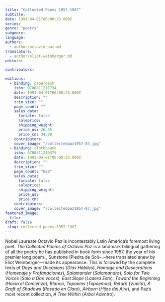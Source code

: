 ```yaml
---
title: "Collected Poems 1957-1987"
subtitle:
date: 1991-04-01T06:00:23.000Z
series:
genre: "poetry"
subgenre:
language:
authors:
  - author/octavio-paz.md
translators:
  - author/eliot-weinberger.md
editors:

contributors:

editions:
  - binding: paperback
    isbn: 9780811211734
    date: 1991-04-01T06:00:23.000Z
    description: ""
    trim_size: ""
    page_count: ""
    sales_data:
      forsale: false
      saleprice:
      shipping_weight:
      price_us: 26.95
      price_cn: 34.00
    contributors:
    cover_image: "/collectedpaz1957-87.jpg"
  - binding: clothbound
    isbn: 9780811210379
    date: 1991-04-01T06:00:23.000Z
    description: ""
    trim_size: ""
    page_count: "688"
    sales_data:
      forsale: false
      saleprice:
      shipping_weight:
      price_us:
      price_cn:
    contributors:
    cover_image: "/collectedpaz1957-87.jpg"
featured_image:
  file:
draft: false
_slug: collected-poems-1957-1987
---
```


Nobel Laureate Octavio Paz is incontestably Latin America’s foremost living poet. _The Collected Poems of Octavio Paz_ is a landmark bilingual gathering of all the poetry he has published in book form since 1957, the year of his premier long poem_, Sunstone (Piedra de Sol)–_–here translated anew by Eliot Weinberger––made its appearance. This is followed by the complete texts of _Days and Occasions_ (_Días Hábiles_), _Homage and Desecrations_ (_Homenaje y Profanaciones_), _Salamander_ (_Salamandra_), _Solo for Two Voices_ (_Solo a Dos Voces_), _East Slope_ (_Ladera Este_), _Toward the Beginning_ (_Hacia el Comienzo_), _Blanco_, _Topoems_ (_Topoemas_), _Return_ (_Vuelta_), _A Draft of Shadows_ (_Pasado en Claro_), _Airborn_ (_Hijos del Aire_), and Paz’s most recent collection, _A Tree Within_ (_Arbol Adentro_).

